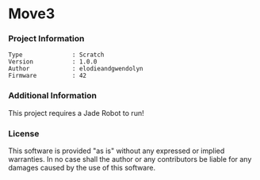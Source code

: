 Move3
================



### Project Information
```
Type              : Scratch
Version           : 1.0.0
Author            : elodieandgwendolyn
Firmware          : 42
```

### Additional Information
This project requires a Jade Robot to run!

### License
This software is provided "as is" without any expressed or implied warranties.  In no case shall the author or any contributors be liable for any damages caused by the use of this software.

